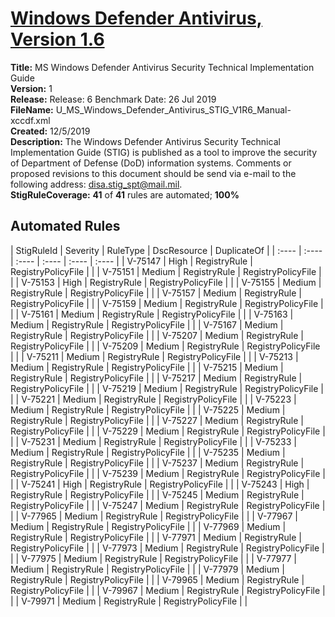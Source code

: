 # [Windows Defender Antivirus, Version 1.6](https://github.com/Microsoft/PowerStig/wiki/WindowsDefender-All-1.6)

**Title:** MS Windows Defender Antivirus Security Technical Implementation Guide  
**Version:** 1  
**Release:** Release: 6 Benchmark Date: 26 Jul 2019  
**FileName:** U_MS_Windows_Defender_Antivirus_STIG_V1R6_Manual-xccdf.xml  
**Created:** 12/5/2019  
**Description:** The Windows Defender Antivirus Security Technical Implementation Guide (STIG) is published as a tool to improve the security of Department of Defense (DoD) information systems.  Comments or proposed revisions to this document should be send via e-mail to the following address: disa.stig_spt@mail.mil.  
**StigRuleCoverage:** **41** of **41** rules are automated; **100%**  

## Automated Rules

| StigRuleId | Severity | RuleType | DscResource | DuplicateOf |
| :---- | :---- | :---- | :---- | :---- | :---- |
| V-75147 | High | RegistryRule | RegistryPolicyFile |  |
| V-75151 | Medium | RegistryRule | RegistryPolicyFile |  |
| V-75153 | High | RegistryRule | RegistryPolicyFile |  |
| V-75155 | Medium | RegistryRule | RegistryPolicyFile |  |
| V-75157 | Medium | RegistryRule | RegistryPolicyFile |  |
| V-75159 | Medium | RegistryRule | RegistryPolicyFile |  |
| V-75161 | Medium | RegistryRule | RegistryPolicyFile |  |
| V-75163 | Medium | RegistryRule | RegistryPolicyFile |  |
| V-75167 | Medium | RegistryRule | RegistryPolicyFile |  |
| V-75207 | Medium | RegistryRule | RegistryPolicyFile |  |
| V-75209 | Medium | RegistryRule | RegistryPolicyFile |  |
| V-75211 | Medium | RegistryRule | RegistryPolicyFile |  |
| V-75213 | Medium | RegistryRule | RegistryPolicyFile |  |
| V-75215 | Medium | RegistryRule | RegistryPolicyFile |  |
| V-75217 | Medium | RegistryRule | RegistryPolicyFile |  |
| V-75219 | Medium | RegistryRule | RegistryPolicyFile |  |
| V-75221 | Medium | RegistryRule | RegistryPolicyFile |  |
| V-75223 | Medium | RegistryRule | RegistryPolicyFile |  |
| V-75225 | Medium | RegistryRule | RegistryPolicyFile |  |
| V-75227 | Medium | RegistryRule | RegistryPolicyFile |  |
| V-75229 | Medium | RegistryRule | RegistryPolicyFile |  |
| V-75231 | Medium | RegistryRule | RegistryPolicyFile |  |
| V-75233 | Medium | RegistryRule | RegistryPolicyFile |  |
| V-75235 | Medium | RegistryRule | RegistryPolicyFile |  |
| V-75237 | Medium | RegistryRule | RegistryPolicyFile |  |
| V-75239 | Medium | RegistryRule | RegistryPolicyFile |  |
| V-75241 | High | RegistryRule | RegistryPolicyFile |  |
| V-75243 | High | RegistryRule | RegistryPolicyFile |  |
| V-75245 | Medium | RegistryRule | RegistryPolicyFile |  |
| V-75247 | Medium | RegistryRule | RegistryPolicyFile |  |
| V-77965 | Medium | RegistryRule | RegistryPolicyFile |  |
| V-77967 | Medium | RegistryRule | RegistryPolicyFile |  |
| V-77969 | Medium | RegistryRule | RegistryPolicyFile |  |
| V-77971 | Medium | RegistryRule | RegistryPolicyFile |  |
| V-77973 | Medium | RegistryRule | RegistryPolicyFile |  |
| V-77975 | Medium | RegistryRule | RegistryPolicyFile |  |
| V-77977 | Medium | RegistryRule | RegistryPolicyFile |  |
| V-77979 | Medium | RegistryRule | RegistryPolicyFile |  |
| V-79965 | Medium | RegistryRule | RegistryPolicyFile |  |
| V-79967 | Medium | RegistryRule | RegistryPolicyFile |  |
| V-79971 | Medium | RegistryRule | RegistryPolicyFile |  |
